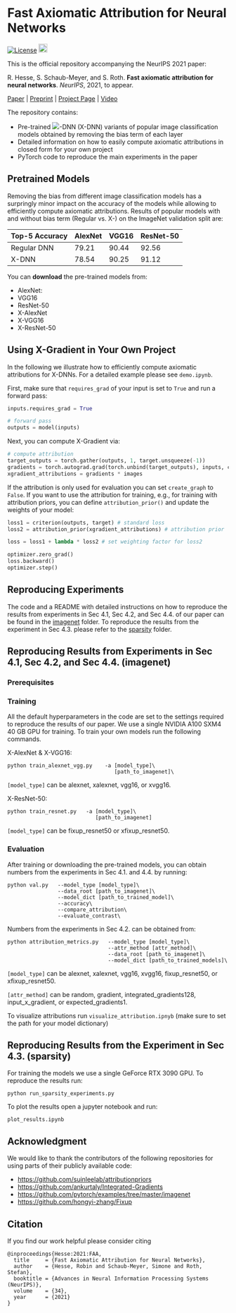 # Fast Axiomatic Attribution for Neural Networks
[![License](https://img.shields.io/badge/License-Apache%202.0-blue.svg)](https://opensource.org/licenses/Apache-2.0)
<img alt="PyTorch" height="20" src="https://img.shields.io/badge/PyTorch-%23EE4C2C.svg?&style=for-the-badge&logo=PyTorch&logoColor=white" />

This is the official repository accompanying the NeurIPS 2021 paper:

R. Hesse, S. Schaub-Meyer, and S. Roth. **Fast axiomatic attribution for neural networks**. _NeurIPS_, 2021, to appear.

[Paper](https://visinf.github.io/fast-axiomatic-attribution/) | [Preprint](https://visinf.github.io/fast-axiomatic-attribution/) | [Project Page](https://visinf.github.io/fast-axiomatic-attribution/) | [Video](https://visinf.github.io/fast-axiomatic-attribution/)

The repository contains:
- Pre-trained <img src="https://render.githubusercontent.com/render/math?math=\mathcal{X}">-DNN (X-DNN) variants of popular image classification models obtained by removing the bias term of each layer
- Detailed information on how to easily compute axiomatic attributions in closed form for your own project
- PyTorch code to reproduce the main experiments in the paper


## Pretrained Models

Removing the bias from different image classification models has a surpringly minor impact on the accuracy of the models while allowing to efficiently compute axiomatic attributions. Results of popular models with and without bias term (Regular vs. X-) on the ImageNet validation split are:

| Top-5 Accuracy| AlexNet | VGG16 | ResNet-50 |
|-------------|---------|-------|-----------|
| Regular DNN | 79.21   | 90.44 | 92.56     |
| X-DNN       | 78.54   | 90.25 | 91.12     |

You can **download** the pre-trained models from:

- AlexNet:
- VGG16
- ResNet-50
- X-AlexNet
- X-VGG16
- X-ResNet-50

## Using X-Gradient in Your Own Project

In the following we illustrate how to efficiently compute axiomatic attributions for X-DNNs. For a detailed example please see `demo.ipynb`. 

First, make sure that `requires_grad` of your input is set to `True` and run a forward pass:
```python
inputs.requires_grad = True

# forward pass
outputs = model(inputs)
```
Next, you can compute X-Gradient via:
```python
# compute attribution
target_outputs = torch.gather(outputs, 1, target.unsqueeze(-1))
gradients = torch.autograd.grad(torch.unbind(target_outputs), inputs, create_graph=True)[0] # set to false if attribution is only used for evaluation
xgradient_attributions = gradients * images
```
If the attribution is only used for evaluation you can set `create_graph` to `False`. If you want to use the attribution for training, e.g., for training with attribution priors, you can define `attribution_prior()` and update the weights of your model:
```python
loss1 = criterion(outputs, target) # standard loss
loss2 = attribution_prior(xgradient_attributions) # attribution prior    

loss = loss1 + lambda * loss2 # set weighting factor for loss2

optimizer.zero_grad()
loss.backward()
optimizer.step()
```
## Reproducing Experiments

The code and a README with detailed instructions on how to reproduce the results from experiments in Sec 4.1, Sec 4.2, and Sec 4.4. of our paper can be found in the [imagenet](imagenet) folder. To reproduce the results from the experiment in Sec 4.3. please refer to the [sparsity](sparsity) folder.

## Reproducing Results from Experiments in Sec 4.1, Sec 4.2, and Sec 4.4. (imagenet)

### Prerequisites

### Training
All the default hyperparameters in the code are set to the settings required to reproduce the results of our paper. We use a single NVIDIA A100 SXM4 40 GB GPU for training. To train your own models run the following commands. 

X-AlexNet & X-VGG16:
```
python train_alexnet_vgg.py    -a [model_type]\
                                  [path_to_imagenet]\
```
`[model_type]` can be alexnet, xalexnet, vgg16, or xvgg16.

X-ResNet-50:
```
python train_resnet.py   -a [model_type]\
                            [path_to_imagenet] 
```
`[model_type]` can be fixup_resnet50 or xfixup_resnet50.

### Evaluation
After training or downloading the pre-trained models, you can obtain numbers from the experiments in Sec 4.1. and 4.4. by running:
```
python val.py   --model_type [model_type]\
                --data_root [path_to_imagenet]\
                --model_dict [path_to_trained_model]\
                --accuracy\
                --compare_attribution\
                --evaluate_contrast\
```
Numbers from the experiments in Sec 4.2. can be obtained from:
```
python attribution_metrics.py   --model_type [model_type]\
                                --attr_method [attr_method]\
                                --data_root [path_to_imagenet]\ 
                                --model_dict [path_to_trained_models]\
```
`[model_type]` can be alexnet, xalexnet, vgg16, xvgg16, fixup_resnet50, or xfixup_resnet50.

`[attr_method]` can be random, gradient, integrated_gradients128, input_x_gradient, or expected_gradients1.

To visualize attributions run `visualize_attribution.ipnyb` (make sure to set the path for your model dictionary)

## Reproducing Results from the Experiment in Sec 4.3. (sparsity)

For training the models we use a single GeForce RTX 3090 GPU. To reproduce the results run:
```
python run_sparsity_experiments.py
```
To plot the results open a jupyter notebook and run:
```
plot_results.ipynb
```

## Acknowledgment

We would like to thank the contributors of the following repositories for using parts of their publicly available code:
- https://github.com/suinleelab/attributionpriors
- https://github.com/ankurtaly/Integrated-Gradients
- https://github.com/pytorch/examples/tree/master/imagenet
- https://github.com/hongyi-zhang/Fixup



## Citation
If you find our work helpful please consider citing
```
@inproceedings{Hesse:2021:FAA,
  title     = {Fast Axiomatic Attribution for Neural Networks},
  author    = {Hesse, Robin and Schaub-Meyer, Simone and Roth, Stefan},
  booktitle = {Advances in Neural Information Processing Systems (NeurIPS)},
  volume    = {34},
  year      = {2021}
}
```

